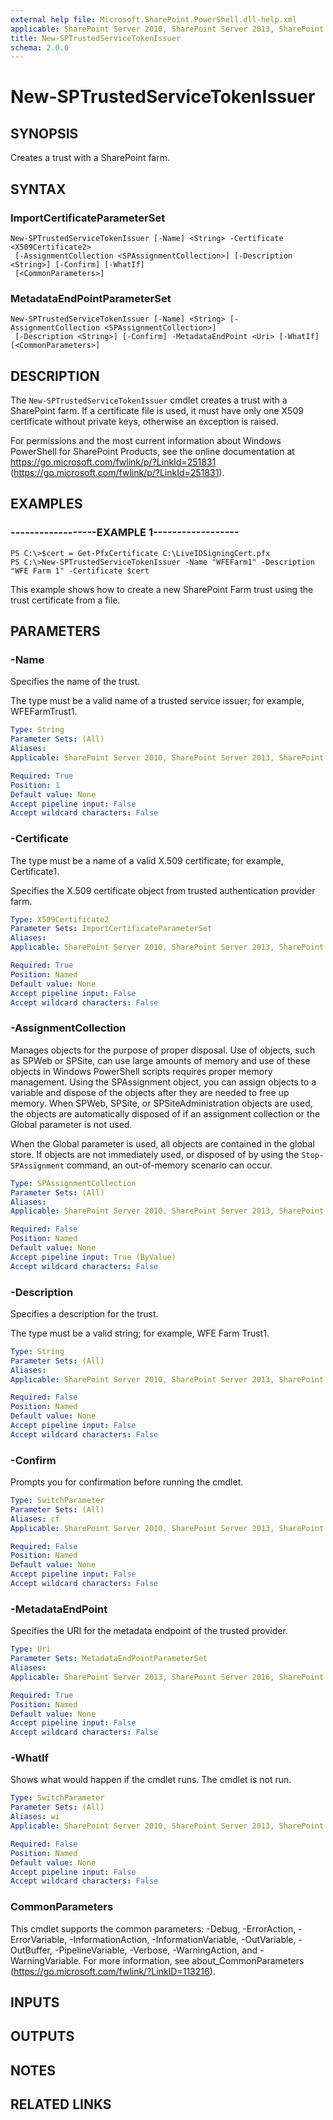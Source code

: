 ```yaml
---
external help file: Microsoft.SharePoint.PowerShell.dll-help.xml
applicable: SharePoint Server 2010, SharePoint Server 2013, SharePoint Server 2016, SharePoint Server 2019
title: New-SPTrustedServiceTokenIssuer
schema: 2.0.0
---
```


# New-SPTrustedServiceTokenIssuer

## SYNOPSIS
Creates a trust with a SharePoint farm.


## SYNTAX

### ImportCertificateParameterSet
```
New-SPTrustedServiceTokenIssuer [-Name] <String> -Certificate <X509Certificate2>
 [-AssignmentCollection <SPAssignmentCollection>] [-Description <String>] [-Confirm] [-WhatIf]
 [<CommonParameters>]
```

### MetadataEndPointParameterSet
```
New-SPTrustedServiceTokenIssuer [-Name] <String> [-AssignmentCollection <SPAssignmentCollection>]
 [-Description <String>] [-Confirm] -MetadataEndPoint <Uri> [-WhatIf] [<CommonParameters>]
```

## DESCRIPTION
The `New-SPTrustedServiceTokenIssuer` cmdlet creates a trust with a SharePoint farm.
If a certificate file is used, it must have only one X509 certificate without private keys, otherwise an exception is raised.

For permissions and the most current information about Windows PowerShell for SharePoint Products, see the online documentation at https://go.microsoft.com/fwlink/p/?LinkId=251831 (https://go.microsoft.com/fwlink/p/?LinkId=251831).


## EXAMPLES

### ------------------EXAMPLE 1------------------
```
PS C:\>$cert = Get-PfxCertificate C:\LiveIDSigningCert.pfx
PS C:\>New-SPTrustedServiceTokenIssuer -Name "WFEFarm1" -Description "WFE Farm 1" -Certificate $cert
```

This example shows how to create a new SharePoint Farm trust using the trust certificate from a file.


## PARAMETERS

### -Name
Specifies the name of the trust.

The type must be a valid name of a trusted service issuer; for example, WFEFarmTrust1.

```yaml
Type: String
Parameter Sets: (All)
Aliases: 
Applicable: SharePoint Server 2010, SharePoint Server 2013, SharePoint Server 2016, SharePoint Server 2019

Required: True
Position: 1
Default value: None
Accept pipeline input: False
Accept wildcard characters: False
```

### -Certificate
The type must be a name of a valid X.509 certificate; for example, Certificate1.

Specifies the X.509 certificate object from trusted authentication provider farm.

```yaml
Type: X509Certificate2
Parameter Sets: ImportCertificateParameterSet
Aliases: 
Applicable: SharePoint Server 2010, SharePoint Server 2013, SharePoint Server 2016, SharePoint Server 2019

Required: True
Position: Named
Default value: None
Accept pipeline input: False
Accept wildcard characters: False
```

### -AssignmentCollection
Manages objects for the purpose of proper disposal.
Use of objects, such as SPWeb or SPSite, can use large amounts of memory and use of these objects in Windows PowerShell scripts requires proper memory management.
Using the SPAssignment object, you can assign objects to a variable and dispose of the objects after they are needed to free up memory.
When SPWeb, SPSite, or SPSiteAdministration objects are used, the objects are automatically disposed of if an assignment collection or the Global parameter is not used.

When the Global parameter is used, all objects are contained in the global store.
If objects are not immediately used, or disposed of by using the `Stop-SPAssignment` command, an out-of-memory scenario can occur.

```yaml
Type: SPAssignmentCollection
Parameter Sets: (All)
Aliases: 
Applicable: SharePoint Server 2010, SharePoint Server 2013, SharePoint Server 2016, SharePoint Server 2019

Required: False
Position: Named
Default value: None
Accept pipeline input: True (ByValue)
Accept wildcard characters: False
```

### -Description
Specifies a description for the trust.

The type must be a valid string; for example, WFE Farm Trust1.

```yaml
Type: String
Parameter Sets: (All)
Aliases: 
Applicable: SharePoint Server 2010, SharePoint Server 2013, SharePoint Server 2016, SharePoint Server 2019

Required: False
Position: Named
Default value: None
Accept pipeline input: False
Accept wildcard characters: False
```

### -Confirm
Prompts you for confirmation before running the cmdlet.

```yaml
Type: SwitchParameter
Parameter Sets: (All)
Aliases: cf
Applicable: SharePoint Server 2010, SharePoint Server 2013, SharePoint Server 2016, SharePoint Server 2019

Required: False
Position: Named
Default value: None
Accept pipeline input: False
Accept wildcard characters: False
```

### -MetadataEndPoint
Specifies the URI for the metadata endpoint of the trusted provider.

```yaml
Type: Uri
Parameter Sets: MetadataEndPointParameterSet
Aliases: 
Applicable: SharePoint Server 2013, SharePoint Server 2016, SharePoint Server 2019

Required: True
Position: Named
Default value: None
Accept pipeline input: False
Accept wildcard characters: False
```

### -WhatIf
Shows what would happen if the cmdlet runs.
The cmdlet is not run.

```yaml
Type: SwitchParameter
Parameter Sets: (All)
Aliases: wi
Applicable: SharePoint Server 2010, SharePoint Server 2013, SharePoint Server 2016, SharePoint Server 2019

Required: False
Position: Named
Default value: None
Accept pipeline input: False
Accept wildcard characters: False
```

### CommonParameters
This cmdlet supports the common parameters: -Debug, -ErrorAction, -ErrorVariable, -InformationAction, -InformationVariable, -OutVariable, -OutBuffer, -PipelineVariable, -Verbose, -WarningAction, and -WarningVariable. For more information, see about_CommonParameters (https://go.microsoft.com/fwlink/?LinkID=113216).

## INPUTS

## OUTPUTS

## NOTES

## RELATED LINKS
